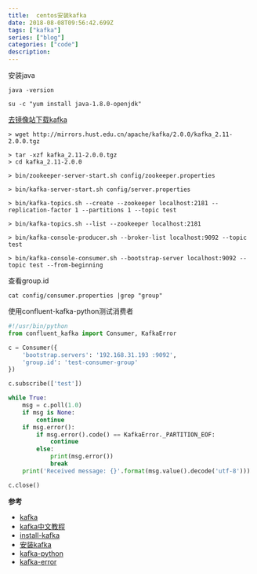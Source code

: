 ```yaml
---
title:  centos安装kafka
date: 2018-08-08T09:56:42.699Z
tags: ["kafka"]
series: ["blog"]
categories: ["code"]
description:
---
```


安装java
```shell
java -version

su -c "yum install java-1.8.0-openjdk"
```

[去镜像站下载kafka](https://www.apache.org/dyn/closer.cgi?path=/kafka/2.0.0/kafka_2.11-2.0.0.tgz)

```shell
> wget http://mirrors.hust.edu.cn/apache/kafka/2.0.0/kafka_2.11-2.0.0.tgz

> tar -xzf kafka_2.11-2.0.0.tgz
> cd kafka_2.11-2.0.0

> bin/zookeeper-server-start.sh config/zookeeper.properties

> bin/kafka-server-start.sh config/server.properties

> bin/kafka-topics.sh --create --zookeeper localhost:2181 --replication-factor 1 --partitions 1 --topic test

> bin/kafka-topics.sh --list --zookeeper localhost:2181

> bin/kafka-console-producer.sh --broker-list localhost:9092 --topic test

> bin/kafka-console-consumer.sh --bootstrap-server localhost:9092 --topic test --from-beginning

```

查看group.id

```shell
cat config/consumer.properties |grep "group"
```


使用confluent-kafka-python测试消费者
```python
#!/usr/bin/python
from confluent_kafka import Consumer, KafkaError

c = Consumer({
    'bootstrap.servers': '192.168.31.193 :9092',
    'group.id': 'test-consumer-group'
})

c.subscribe(['test'])

while True:
    msg = c.poll(1.0)
    if msg is None:
        continue
    if msg.error():
        if msg.error().code() == KafkaError._PARTITION_EOF:
            continue
        else:
            print(msg.error())
            break
    print('Received message: {}'.format(msg.value().decode('utf-8')))

c.close()


```


**参考**

- [kafka](https://kafka.apache.org/quickstart)
- [kafka中文教程](http://orchome.com/kafka/index)
- [install-kafka](https://www.mtyun.com/library/how-to-install-kafka-on-centos7)
- [安装kafka](https://segmentfault.com/a/1190000012730949)
- [kafka-python](https://github.com/confluentinc/confluent-kafka-python)
- [kafka-error](https://stackoverflow.com/questions/28184194/kafka-consumer-error-xxxx-nodename-nor-servname-provided-or-not-known)